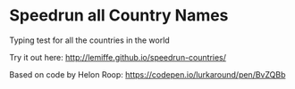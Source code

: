 # Speedrun all Country Names
Typing test for all the countries in the world

Try it out here: http://lemiffe.github.io/speedrun-countries/

Based on code by Helon Roop: https://codepen.io/lurkaround/pen/BvZQBb
